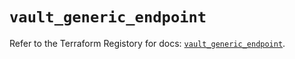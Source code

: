 # `vault_generic_endpoint`

Refer to the Terraform Registory for docs: [`vault_generic_endpoint`](https://www.terraform.io/docs/providers/vault/r/generic_endpoint).
